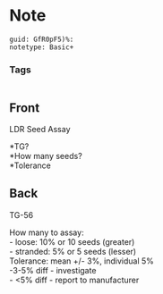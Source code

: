 # Note
```
guid: GfR0pF5)%:
notetype: Basic+
```

### Tags
```
```

## Front
LDR Seed Assay<div>*TG?</div><div>*How many seeds?</div><div>*Tolerance</div>

## Back
TG-56<div>How many to assay:</div><div>- loose: 10% or 10 seeds (greater)</div><div>- stranded: 5% or 5 seeds (lesser)</div><div>Tolerance: mean +/- 3%, individual 5%</div><div>-3-5% diff - investigate</div><div>- <5% diff - report to manufacturer</div>
